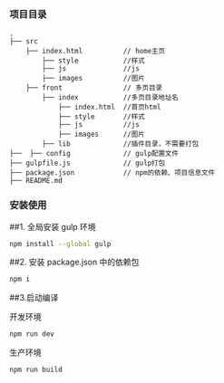 ### 项目目录

```
.
├── src
    ├── index.html          // home主页
        ├── style           //样式
        ├── js              //js
        ├── images          //图片
    ├── front               // 多页目录
        ├── index           //多页目录地址名
            ├── index.html  //首页html
            ├── style       //样式
            ├── js          //js
            ├── images      //图片
        ├── lib             //插件目录，不需要打包
├──  ├── config             // gulp配置文件
├── gulpfile.js             // gulp打包
├── package.json            // npm的依赖、项目信息文件
├── README.md

```

### 安装使用

##1. 全局安装 gulp 环境

```bash
npm install --global gulp
```

##2. 安装 package.json 中的依赖包

```bash
npm i
```

##3.启动编译

开发环境

```bash
npm run dev
```

生产环境

```bash
npm run build
```
